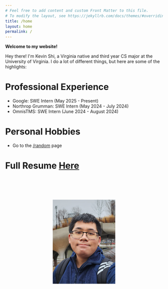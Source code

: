 ```yaml
---
# Feel free to add content and custom Front Matter to this file.
# To modify the layout, see https://jekyllrb.com/docs/themes/#overriding-theme-defaults
title: /home
layout: home
permalink: /
---
```


**Welcome to my website!**

Hey there! I'm Kevin Shi, a Virginia native and third year CS major at the University of Virginia. I do a lot of different things, but here are some of the highlights:

# Professional Experience
- Google: SWE Intern (May 2025 - Present)
- Northrop Grumman: SWE Intern (May 2024 - July 2024)
- OmnisTMS: SWE Intern (June 2024 - August 2024)

# Personal Hobbies
- Go to the <a href="/random/" class="flashing" rel="noopener noreferrer">/random</a> page
# Full Resume <a href="../assets/Kevin_Shi_resume_np.pdf" target="_blank" rel="noopener noreferrer">Here</a>
# ‎ 

<div style="text-align: center;">
  <img src="../assets/meinnyc1.jpg" alt="Me in NYC" width="200" height="auto">
</div>

